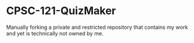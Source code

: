 # CPSC-121-QuizMaker
Manually forking a private and restricted repository that contains my work and yet is technically not owned by me.
